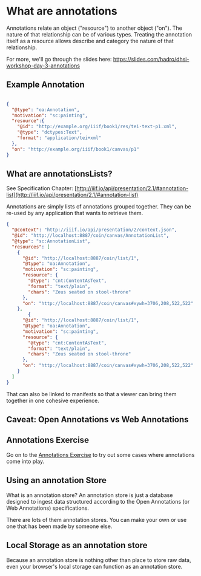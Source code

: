 # What are annotations

Annotations relate an object ("resource") to another object ("on").
The nature of that relationship can be of various types.
Treating the annotation itself as a resource allows describe and category the nature of that relationship.

For more, we'll go through the slides here:
https://slides.com/hadro/dhsi-workshop-day-3-annotations

## Example Annotation

```json

{
  "@type": "oa:Annotation",
  "motivation": "sc:painting",
  "resource":{
    "@id": "http://example.org/iiif/book1/res/tei-text-p1.xml",
    "@type": "dctypes:Text",
    "format": "application/tei+xml"
  },
  "on": "http://example.org/iiif/book1/canvas/p1"
}

```

## What are annotationsLists?

See Specification Chapter:  [http://iiif.io/api/presentation/2.1/#annotation-list](http://iiif.io/api/presentation/2.1/#annotation-list)

Annotations are simply lists of annotations grouped together.
They can be re-used by any application that wants to retrieve them.

```json
{
  "@context": "http://iiif.io/api/presentation/2/context.json",
  "@id": "http://localhost:8887/coin/canvas/AnnotationList",
  "@type": "sc:AnnotationList",
  "resources": [
    {
      "@id": "http://localhost:8887/coin/list/1",
      "@type": "oa:Annotation",
      "motivation": "sc:painting",
      "resource": {
        "@type": "cnt:ContentAsText",
        "format": "text/plain",
        "chars": "Zeus seated on stool-throne"
      },
      "on": "http://localhost:8887/coin/canvas#xywh=3706,208,522,522"
    },
        {
      "@id": "http://localhost:8887/coin/list/1",
      "@type": "oa:Annotation",
      "motivation": "sc:painting",
      "resource": {
        "@type": "cnt:ContentAsText",
        "format": "text/plain",
        "chars": "Zeus seated on stool-throne"
      },
      "on": "http://localhost:8887/coin/canvas#xywh=3706,208,522,522"
    }
  ]
}
```

That can also be linked to manifests so that a viewer can bring them together in one cohesive experience.

## Caveat: Open Annotations vs Web Annotations

## Annotations Exercise

Go on to the [Annotations Exercise](exercise.html) to try out some cases where annotations come into play.

## Using an annotation Store

What is an annotation store? An annotation store is just a database designed to ingest data structured according to the Open Annotations (or Web Annotations) specifications.

There are lots of them annotation stores. You can make your own or use one that has been made by someone else.


## Local Storage as an annotation store

Because an annotation store is nothing other than place to store raw data,
even your browser's local storage can function as an annotation store.

<!-- ### Activity: Configuring and Running Mirador

To begin working with annotations, we're going to start going a little bit deeper the image viewer. We're going to begin look at how to download Mirador and configure your personal instance of Mirador so that it supports advanced features, like annotations.

1. Download the Mirador Zip File to your Desktop [https://github.com/ProjectMirador/mirador/releases](https://github.com/ProjectMirador/mirador/releases)
  * Or download directly from here [https://github.com/ProjectMirador/mirador/releases/download/v2.6.0/build.zip](https://github.com/ProjectMirador/mirador/releases/download/v2.6.0/build.zip)
1. Unzip the Mirador Package. It will probably be a folder called "build".
1. Change the name of the folder to "Mirador"
  * `$ cd ~/Desktop`
  * `$ mv build Mirador`
1. Now open the Mirador Directory in Atom.
1. Open the file called `example.html`
  * The example.html provides a basic example of a html that runs the Mirador applications.
  * Line 19 loads in the core application
  * Line 23 begins the configuration of this mirador instance
  * For example lines 27-71 indicate the manifests that Mirador should load with on default
  * With respect to annotations, lines 73-76 are the subject of our current interest.
  * The proper `annotationEndpoint` tells Mirador where it should save annotations.
1. Double check to make sure your instance of Mirador has the following configuration at lines 73-76
  * `"annotationEndpoint": { "name":"Local Storage", "module": "LocalStorageEndpoint" }`
  * Note: A module then has to be build (the LocalStorageEndpoint) using distinct set of functions that mirador knows how to call [See https://github.com/ProjectMirador/mirador/blob/develop/js/src/annotations/localStorageEndpoint.js](https://github.com/ProjectMirador/mirador/blob/develop/js/src/annotations/localStorageEndpoint.js).
  * This module includes functions like search, deleteAnnotation, updateAnnotation, createAnnotation, getAnnotationList, etc.
  * Each annotation server might have different ways of deleting, updating, creating an annotation thus mirador needs this extra module to know what kind of action to perform.
1. Now that the localstorage module is configured, open Mirador in your browser
  * In your Mirador directory run `$ http-server` and then navigate to http://localhost:8080/example.html
  * Or in your browser, open the example file directly, Files->OpenFile-> locate the example.html file
1. Tell Mirador you want to see Annotations by click the "comment bubble" near the top left corner.
1. Make some annotations
1. Now export your annotations from your browsers local storage.
  * Open the developer tools in the Chrome Browser
  * Go to "Application"
  * View "Local Storage" in the left hand column.
1. Copy the information from you browsers local storage and past it in Atom.
  * This is the most primitive way of *Exporting* your annotations.

### Questions and Reflections

* What are some of the limitations of using your local storage as a store?
* What kind of store/database will allow us to overcome those limitations?

## Configuring Mirador to Use a Remote Annotation Store

There are several kinds of remote annotations stores that can be used. We're going to use a Rails based annotation store called "Annotot" developed by Jack Reed.

### Activity

1. Update the mirador annotation endpoint configuration to following:
    ```json

    "annotationEndpoint": {
      "name": "Annotot",
      "module": "AnnototEndpoint",
      "options": {
        "endpoint": "http://ras.scta.info/annotations"
      }
    }
    ```
1. Since this annotation store works differently than localstorage, we can expect that Mirador out of the box knows how to talk to it. So we have to provide Mirador with API hook, just as we saw above was supplied for local storage.
1. Download the Annotot API Hook  
  * [https://github.com/mejackreed/annotot/blob/master/app/assets/javascripts/annotot/annotot_endpoint.js](https://github.com/mejackreed/annotot/blob/master/app/assets/javascripts/annotot/annotot_endpoint.js)
  * or directly from here [https://raw.githubusercontent.com/mejackreed/annotot/master/app/assets/javascripts/annotot/annotot_endpoint.js](https://raw.githubusercontent.com/mejackreed/annotot/master/app/assets/javascripts/annotot/annotot_endpoint.js)
1. Save the file in your Mirador Directory
1. Import the file into your example.html file
  * add `<script src="annotot_endpoint.js"></script>` below `<script src="mirador/mirador.min.js"></script>` (this should be found around line 19)
1. Refresh Mirador
1. Now make some annotations in mirador.
  * Because we are all using the same remote server, we should be able to see each others annotations. Let's try it.
1. Open the the following manifest with a picture of our class.
1. Annotate yourself in the image.
1. Navigate away and then back to the image to refresh the annotations. As other make annotations, you should see their annotations as well. -->


<!-- ## Reusing your annotations from an annotation store

1. Now view those same annotations apart from mirador at http://ras.scta.info/annotations/lists?uri=<cavasid>
1. Now you've exported your annotations and free to use them anywhere else.
1. So let's use them somewhere else
  * Go to back to your custom project and use jquery to make a request for those annotations
  and display them on your page like so:

  ```javascript
    const annotationList = "http://localhost:3000/annotations/lists?uri=<cavasid>"
    $.get(annotationList, function(data){
    console.log(data);
    //do something with that data
    });
  ``` -->